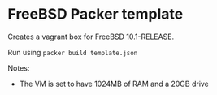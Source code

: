 # FreeBSD Packer template

Creates a vagrant box for FreeBSD 10.1-RELEASE.

Run using `packer build template.json`

Notes:

 * The VM is set to have 1024MB of RAM and a 20GB drive

